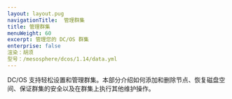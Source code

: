 ```yaml
---
layout: layout.pug
navigationTitle:  管理群集
title: 管理群集
menuWeight: 60
excerpt: 管理您的 DC/OS 群集
enterprise: false
渲染：胡须
型号：/mesosphere/dcos/1.14/data.yml
---
```



DC/OS 支持轻松设置和管理群集。本部分介绍如何添加和删除节点、恢复磁盘空间、保证群集的安全以及在群集上执行其他维护操作。
